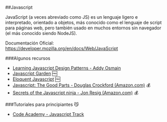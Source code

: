 ##Javascript

JavaScript (a veces abreviado como JS) es un lenguaje ligero e interpretado, orientado a objetos, más conocido como el lenguaje de script para páginas web, pero también usado en muchos entornos sin navegador (el más conocido siendo NodeJS). 

Documentación Oficial: https://developer.mozilla.org/en/docs/Web/JavaScript

###Algunos recursos

* [Learning Javascript Design Patterns - Addy Osmain](http://addyosmani.com/resources/essentialjsdesignpatterns/book/)
* [Javascript Garden](http://bonsaiden.github.io/JavaScript-Garden) :free:
* [Eloquent Javascript](http://eloquentjavascript.net/contents.html) :free:
* [Javascript: The Good Parts - Douglas Crockford (Amazon.com)](http://amzn.com/0596517742) :moneybag: 
* [Secrets of the Javascript ninja - Jon Resig (Amazon.com)](http://amzn.com/193398869X) :moneybag:

###Tutoriales para principiantes :smirk_cat:
* [Code Academy - Javascript Track](http://www.codecademy.com/tracks/javascript)
